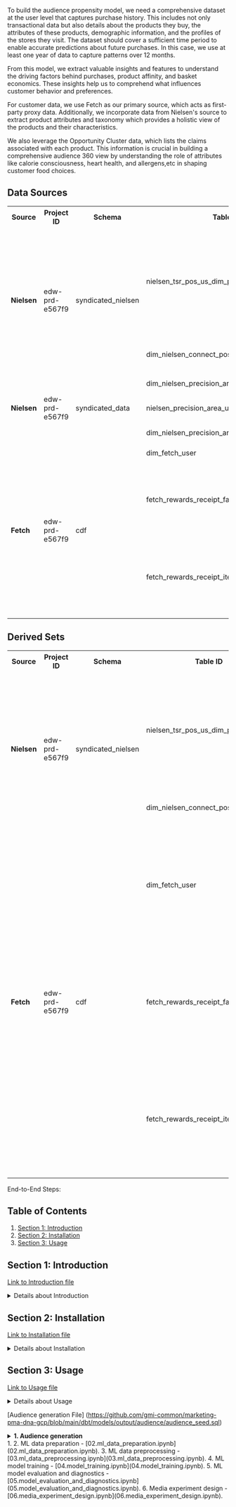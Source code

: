 
To build the audience propensity model, we need a comprehensive dataset at the user level that captures purchase history. This includes not only transactional data but also details about the products they buy, the attributes of these products, demographic information, and the profiles of the stores they visit. The dataset should cover a sufficient time period to enable accurate predictions about future purchases. In this case, we use at least one year of data to capture patterns over 12 months.


From this model, we extract valuable insights and features to understand the driving factors behind purchases, product affinity, and basket economics. These insights help us to comprehend what influences customer behavior and preferences.

For customer data, we use Fetch as our primary source, which acts as first-party proxy data. Additionally, we incorporate data from Nielsen's source to extract product attributes and taxonomy which provides a holistic view of the products and their characteristics.

We also leverage the Opportunity Cluster data, which lists the claims associated with each product. This information is crucial in building a comprehensive audience 360 view by understanding the role of attributes like calorie consciousness, heart health, and allergens,etc in shaping customer food choices.



## Data Sources


<table>
  <tr>
    <th>Source</th>
    <th>Project ID</th>
    <th>Schema</th>
    <th>Table ID</th>
    <th>Short Descriptoion</th>
  </tr>
  <tr>
    <td rowspan="2"><strong>Nielsen</strong></td>
    <td rowspan="2">edw-prd-e567f9</td>
    <td rowspan="2">syndicated_nielsen</td>
    <td>nielsen_tsr_pos_us_dim_product </td>
    <td>Leveraging the total store report on Food and Beverage product taxonomy from a nationwide retail grocery industry perspective</td>
  </tr>
  <tr>
   <td>dim_nielsen_connect_pos_us_product </td>
  <td>Leveraging the GMI product taxonomy </td>
  </tr>
  <tr>
    <td rowspan="3"><strong>Nielsen</strong></td>
    <td rowspan="3">edw-prd-e567f9</td>
    <td rowspan="3">syndicated_data</td>
    <td>dim_nielsen_precision_area_us_purchase_power</td>
    <td>precision area data</td>
  </tr>
  <tr>
    <td>nielsen_precision_area_us_demographics_fact</td>
    <td>precision area data Demographics</td>
  </tr>
  <tr>
    <td>dim_nielsen_precision_area_us_life_stages</td>
    <td>precision area data life stage</td>
  </tr>

  

  
  <tr>
    <td rowspan="3"><strong>Fetch</strong></td>
    <td rowspan="3">edw-prd-e567f9</td>
    <td rowspan="3">cdf</td>
    <td>dim_fetch_user</td>
    <td>User Level Fetch Data</td>
  </tr>
  <tr>
    <td>fetch_rewards_receipt_fact</td>
    <td>Receipt Level Data bought by users - Store, Store Address, Receipt Total $ and item count</td>
  </tr>
  <tr>
    <td>fetch_rewards_receipt_item_fact</td>
    <td>Item level Data listed on Receipts - Product description, Item cost and Quantity, Points associated</td>
  </tr>


  
</table>


## Derived Sets

<table>
  <tr>
    <th>Source</th>
    <th>Project ID</th>
    <th>Schema</th>
    <th>Table ID</th>
    <th>Short Descriptoion</th>
  </tr>
  <tr>
    <td rowspan="2"><strong>Nielsen</strong></td>
    <td rowspan="2">edw-prd-e567f9</td>
    <td rowspan="2">syndicated_nielsen</td>
    <td>nielsen_tsr_pos_us_dim_product </td>
    <td>Leveraging the total store report on Food and Beverage product taxonomy from a nationwide retail grocery industry perspective</td>
  </tr>
  <tr>
   <td>dim_nielsen_connect_pos_us_product </td>
  <td>Leveraging the GMI product taxonomy </td>
  </tr>
  <tr>
    <td rowspan="3"><strong>Fetch</strong></td>
    <td rowspan="3">edw-prd-e567f9</td>
    <td rowspan="3">cdf</td>
    <td>dim_fetch_user</td>
    <td>Leveraging the total store report on Food and Beverage product taxonomy from a nationwide retail grocery industry perspective</td>
  </tr>
  <tr>
    <td>fetch_rewards_receipt_fact</td>
    <td>Leveraging the total store report on Food and Beverage product taxonomy from a nationwide retail grocery industry perspective</td>
  </tr>
  
  <tr>
    <td>fetch_rewards_receipt_item_fact</td>
    <td>Leveraging the total store report on Food and Beverage product taxonomy from a nationwide retail grocery industry perspective</td>
  </tr>
</table>





End-to-End Steps:
## Table of Contents
1. [Section 1: Introduction](#section-1-introduction)
2. [Section 2: Installation](#section-2-installation)
3. [Section 3: Usage](#section-3-usage)

## Section 1: Introduction
[Link to Introduction file](https://github.com/your-repo/your-project/blob/main/docs/introduction.md)

<details>
  <summary>Details about Introduction</summary>
  This section provides an overview of the project, its purpose, and its main features.
</details>

## Section 2: Installation
[Link to Installation file](https://github.com/your-repo/your-project/blob/main/docs/installation.md)

<details>
  <summary>Details about Installation</summary>
  This section describes the steps needed to install the project, including system requirements and dependencies.
</details>

## Section 3: Usage
[Link to Usage file](https://github.com/your-repo/your-project/blob/main/docs/usage.md)

<details>
  <summary>Details about Usage</summary>
  This section explains how to use the project, with examples and command descriptions.
</details>



[Audience generation File] (https://github.com/gmi-common/marketing-pma-dna-gcp/blob/main/dbt/models/output/audience/audience_seed.sql)
 
<details><summary><b> 1. Audience generation </b></summary>

</details>
  1. 
2. ML data preparation - [02.ml_data_preparation.ipynb](02.ml_data_preparation.ipynb).
3. ML data preprocessing - [03.ml_data_preprocessing.ipynb](03.ml_data_preprocessing.ipynb).
4. ML model training - [04.model_training.ipynb](04.model_training.ipynb).
5. ML model evaluation and diagnostics - [05.model_evaluation_and_diagnostics.ipynb](05.model_evaluation_and_diagnostics.ipynb).
6. Media experiment design - [06.media_experiment_design.ipynb](06.media_experiment_design.ipynb).
